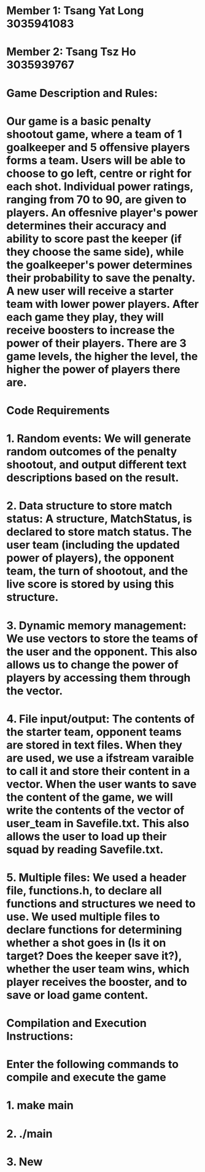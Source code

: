 # Member 1: Tsang Yat Long 3035941083
# Member 2: Tsang Tsz Ho 3035939767
# Game Description and Rules:
#   Our game is a basic penalty shootout game, where a team of 1 goalkeeper and 5 offensive players forms a team. Users will be able to choose to go left, centre or right for each shot. Individual power ratings, ranging from 70 to 90, are given to players. An offesnive player's power determines their accuracy and ability to score past the keeper (if they choose the same side), while the goalkeeper's power determines their probability to save the penalty. A new user will receive a starter team with lower power players. After each game they play, they will receive boosters to increase the power of their players. There are 3 game levels, the higher the level, the higher the power of players there are. 
# Code Requirements
# 1. Random events: We will generate random outcomes of the penalty shootout, and output different text descriptions based on the result.
# 2. Data structure to store match status: A structure, MatchStatus, is declared to store match status. The user team (including the updated power of players), the opponent team, the turn of shootout, and the live score is stored by using this structure.
# 3. Dynamic memory management: We use vectors to store the teams of the user and the opponent. This also allows us to change the power of players by accessing them through the vector.
# 4. File input/output: The contents of the starter team, opponent teams are stored in text files. When they are used, we use a ifstream varaible to call it and store their content in a vector. When the user wants to save the content of the game, we will write the contents of the vector of user_team in Savefile.txt. This also allows the user to load up their squad by reading Savefile.txt. 
# 5. Multiple files: We used a header file, functions.h, to declare all functions and structures we need to use. We used multiple files to declare functions for determining whether a shot goes in (Is it on target? Does the keeper save it?), whether the user team wins, which player receives the booster, and to save or load game content.
# Compilation and Execution Instructions:
# Enter the following commands to compile and execute the game
# 1. make main
# 2. ./main
# 3. New
